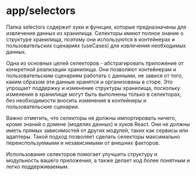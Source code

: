 # app/selectors

Папка selectors содержит хуки и функции, которые предназначены для извлечения данных из хранилища. Селекторы имеют полное знание о структуре хранилища, поэтому они используются в контейнерах и пользовательских сценариях (useCases) для извлечения необходимых данных.

Одна из основных целей селекторов - абстрагировать приложение от конкретной реализации хранилища. Они позволяют контейнерам и пользовательским сценариям работать с данными, не завися от того, каким образом эти данные хранятся и организованы в сторе. Это упрощает поддержку и изменение структуры хранилища, поскольку изменения в хранилище могут быть выполнены только в селекторах, без необходимости вносить изменения в контейнеры и пользовательские сценарии.

Важно отметить, что селекторы не должны импортировать ничего, кроме знаний о домене (моделях данных) и хуков React. Они не должны иметь прямых зависимостей от других модулей, таких как сервисы или адаптеры. Такой подход позволяет сделать селекторы максимально переиспользуемыми и независимыми от внешних факторов.

Использование селекторов помогает улучшить структуру и модульность вашего приложения, а также делает код более понятным и легко поддерживаемым.
